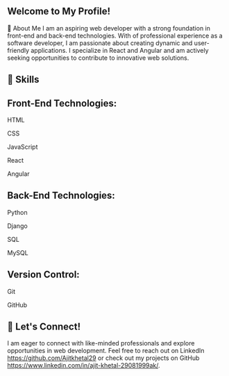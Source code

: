 ## Welcome to My Profile!

🌟 About Me
I am an aspiring web developer with a strong foundation in front-end and back-end technologies. With of professional experience as a software developer, I am passionate about creating dynamic and user-friendly applications. I specialize in React and Angular and am actively seeking opportunities to contribute to innovative web solutions.



## 💼 Skills

## Front-End Technologies:
HTML

CSS

JavaScript

React

Angular

## Back-End Technologies:

Python

Django

SQL

MySQL

## Version Control:

Git

GitHub

## 🤝 Let's Connect!
I am eager to connect with like-minded professionals and explore opportunities in web development. Feel free to reach out on LinkedIn https://github.com/Ajitkhetal29 or check out my projects on GitHub https://www.linkedin.com/in/ajit-khetal-29081999ak/.

